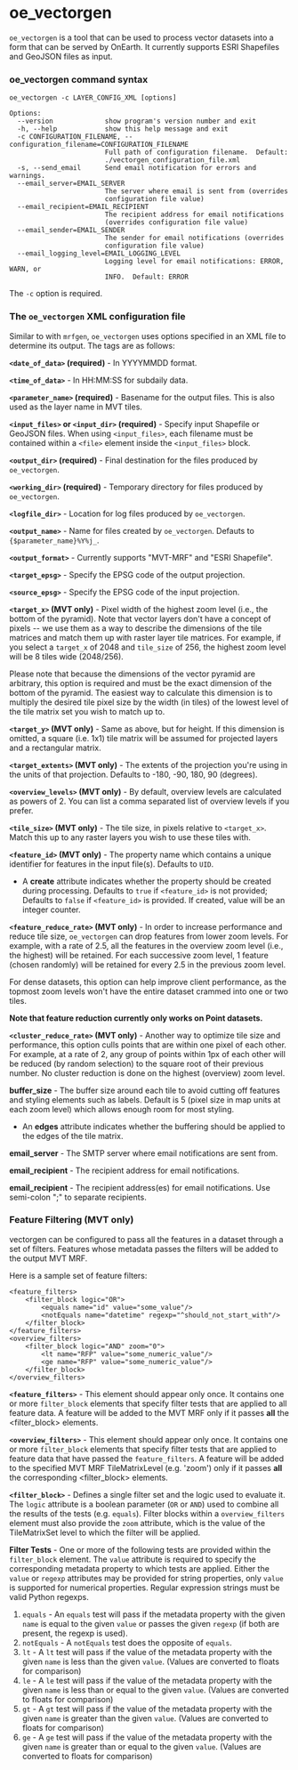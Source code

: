 # oe_vectorgen

`oe_vectorgen` is a tool that can be used to process vector datasets into a form that can be served by OnEarth. It currently supports ESRI Shapefiles and GeoJSON files as input.

### oe_vectorgen command syntax

`oe_vectorgen -c LAYER_CONFIG_XML [options]`

```
Options:
  --version             show program's version number and exit
  -h, --help            show this help message and exit
  -c CONFIGURATION_FILENAME, --configuration_filename=CONFIGURATION_FILENAME
                        Full path of configuration filename.  Default:
                        ./vectorgen_configuration_file.xml
  -s, --send_email      Send email notification for errors and warnings.
  --email_server=EMAIL_SERVER
                        The server where email is sent from (overrides
                        configuration file value)
  --email_recipient=EMAIL_RECIPIENT
                        The recipient address for email notifications
                        (overrides configuration file value)
  --email_sender=EMAIL_SENDER
                        The sender for email notifications (overrides
                        configuration file value)
  --email_logging_level=EMAIL_LOGGING_LEVEL
                        Logging level for email notifications: ERROR, WARN, or
                        INFO.  Default: ERROR
```

The `-c` option is required.

### The `oe_vectorgen` XML configuration file
Similar to with `mrfgen`, `oe_vectorgen` uses options specified in an XML file to determine its output. The tags are as follows:

**`<date_of_data>` (required)** - In YYYYMMDD format.

**`<time_of_data>`** - In HH:MM:SS for subdaily data.

**`<parameter_name>` (required)** - Basename for the output files. This is also used as the layer name in MVT tiles.

**`<input_files>` or `<input_dir>` (required)** - Specify input Shapefile or GeoJSON files. When using `<input_files>`, each filename must be contained within a `<file>` element inside the `<input_files>` block.

**`<output_dir>` (required)** - Final destination for the files produced by `oe_vectorgen`.

**`<working_dir>` (required)** - Temporary directory for files produced by `oe_vectorgen`.

**`<logfile_dir>`** - Location for log files produced by `oe_vectorgen`.

**`<output_name>`** - Name for files created by `oe_vectorgen`. Defauts to `{$parameter_name}%Y%j_`.

**`<output_format>`** - Currently supports "MVT-MRF" and "ESRI Shapefile".

**`<target_epsg>`** - Specify the EPSG code of the output projection. 

**`<source_epsg>`** - Specify the EPSG code of the input projection. 

**`<target_x>` (MVT only)** - Pixel width of the highest zoom level (i.e., the bottom of the pyramid). Note that vector layers don't have a concept of pixels -- we use them as a way to describe the dimensions of the tile matrices and match them up with raster layer tile matrices. For example, if you select a `target_x` of 2048 and `tile_size` of 256, the highest zoom level will be 8 tiles wide (2048/256).

Please note that because the dimensions of the vector pyramid are arbitrary, this option is required and must be the exact dimension of the bottom of the pyramid. The easiest way to calculate this dimension is to multiply the desired tile pixel size by the width (in tiles) of the lowest level of the tile matrix set you wish to match up to.

**`<target_y>` (MVT only)** - Same as above, but for height. If this dimension is omitted, a square (i.e. 1x1) tile matrix will be assumed for projected layers and a rectangular matrix.

**`<target_extents>` (MVT only)** - The extents of the projection you're using in the units of that projection. Defaults to -180, -90, 180, 90 (degrees).

**`<overview_levels>` (MVT only)** - By default, overview levels are calculated as powers of 2. You can list a comma separated list of overview levels if you prefer.

**`<tile_size>` (MVT only)** - The tile size, in pixels relative to `<target_x>`. Match this up to any raster layers you wish to use these tiles with.

**`<feature_id>` (MVT only)** - The property name which contains a unique identifier for features in the input file(s). Defaults to `UID`.
- A **create** attribute indicates whether the property should be created during processing.  Defaults to `true` if `<feature_id>` is not provided; Defaults to `false` if `<feature_id>` is provided.  If created, value will be an integer counter.

**`<feature_reduce_rate>` (MVT only)** - In order to increase performance and reduce tile size, `oe_vectorgen` can drop features from lower zoom levels. For example, with a rate of 2.5, all the features in the overview zoom level (i.e., the highest) will be retained. For each successive zoom level, 1 feature (chosen randomly) will be retained for every 2.5 in the previous zoom level.

For dense datasets, this option can help improve client performance, as the topmost zoom levels won't have the entire dataset crammed into one or two tiles.

**Note that feature reduction currently only works on Point datasets.**

**`<cluster_reduce_rate>` (MVT only)** - Another way to optimize tile size and performance, this option culls points that are within one pixel of each other. For example, at a rate of 2, any group of points within 1px of each other will be reduced (by random selection) to the square root of their previous number. No cluster reduction is done on the highest (overview) zoom level.

**buffer_size** - The buffer size around each tile to avoid cutting off features and styling elements such as labels.
Default is 5 (pixel size in map units at each zoom level) which allows enough room for most styling.  
- An **edges** attribute indicates whether the buffering should be applied to the edges of the tile matrix.

**email_server** - The SMTP server where email notifications are sent from.

**email_recipient** - The recipient address for email notifications.

**email_recipient** - The recipient address(es) for email notifications. Use semi-colon ";" to separate recipients.

### Feature Filtering (MVT only)
vectorgen can be configured to pass all the features in a dataset through a set of filters. Features whose metadata passes the filters will be added to the output MVT MRF.

Here is a sample set of feature filters:

```
<feature_filters>
    <filter_block logic="OR">
        <equals name="id" value="some_value"/>
        <notEquals name="datetime" regexp="^should_not_start_with"/>
    </filter_block>
</feature_filters>
<overview_filters>
    <filter_block logic="AND" zoom="0">
        <lt name="RFP" value="some_numeric_value"/>
        <ge name="RFP" value="some_numeric_value"/>
    </filter_block>
</overview_filters>
```

**`<feature_filters>`** - This element should appear only once.  It contains one or more `filter_block` elements that specify filter tests that are applied to all feature data. A feature will be added to the MVT MRF only if it passes **all** the <filter_block> elements.

**`<overview_filters>`** - This element should appear only once.  It contains one or more `filter_block` elements that specify filter tests that are applied to feature data that have passed the `feature_filters`. A feature will be added to the specified MVT MRF TileMatrixLevel (e.g. 'zoom') only if it passes **all** the corresponding <filter_block> elements.

**`<filter_block>`** - Defines a single filter set and the logic used to evaluate it. The `logic` attribute is a boolean parameter (`OR` or `AND`) used to combine all the results of the tests (e.g. `equals`).  Filter blocks within a `overview_filters` element must also provide the `zoom` attribute, which is the value of the TileMatrixSet level to which the filter will be applied.

**Filter Tests** - One or more of the following tests are provided within the `filter_block` element.  The `value` attribute is required to specify the corresponding metadata property to which tests are applied.  Either the `value` or `regexp` attributes may be provided for string properties, only `value` is supported for numerical properties.  Regular expression strings must be valid Python regexps.
  1. `equals` - An `equals` test will pass if the metadata property with the given `name` is equal to the given `value` or passes the given `regexp` (if both are present, the regexp is used).
  2. `notEquals` -  A `notEquals` test does the opposite of `equals`. 
  3. `lt` - A `lt` test will pass if the value of the metadata property with the given `name` is less than the given `value`. (Values are converted to floats for comparison)
  4. `le` - A `le` test will pass if the value of the metadata property with the given `name` is less than or equal to the given `value`. (Values are converted to floats for comparison)
  5. `gt` - A `gt` test will pass if the value of the metadata property with the given `name` is greater than the given `value`. (Values are converted to floats for comparison)
  6. `ge` - A `ge` test will pass if the value of the metadata property with the given `name` is greater than or equal to the given `value`. (Values are converted to floats for comparison)